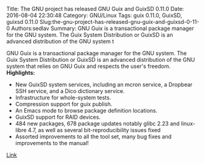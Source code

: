 Title: The GNU project has released GNU Guix and GuixSD 0.11.0
Date: 2016-08-04 22:30:48
Category: GNU/Linux
Tags: guix 0.11.0, GuixSD, guixsd 0.11.0
Slug:the-gnu-project-has-released-gnu-guix-and-guixsd-0-11-0
Authors:sedlav
Summary: GNU Guix is a transactional package manager for the GNU system. The Guix System Distribution or GuixSD is an advanced distribution of the GNU system t

GNU Guix is a transactional package manager for the GNU system. The Guix System Distribution or GuixSD is an advanced distribution of the GNU system that relies on GNU Guix and respects the user's freedom.
**Highlights:**

* New GuixSD system services, including an mcron service, a Dropbear SSH service, and a Dico dictionary service. 
* Infrastructure for whole-system tests.
* Compression support for guix publish. 
* An Emacs mode to browse package definition locations. 
* GuixSD support for RAID devices. 
* 484 new packages, 678 package updates notably glibc 2.23 and linux-libre 4.7, as well as several bit-reproducibility issues fixed 
* Assorted improvements to all the tool set, many bug fixes and improvements to the manual!

[Link](http://savannah.gnu.org/forum/forum.php?forum_id=8635)
